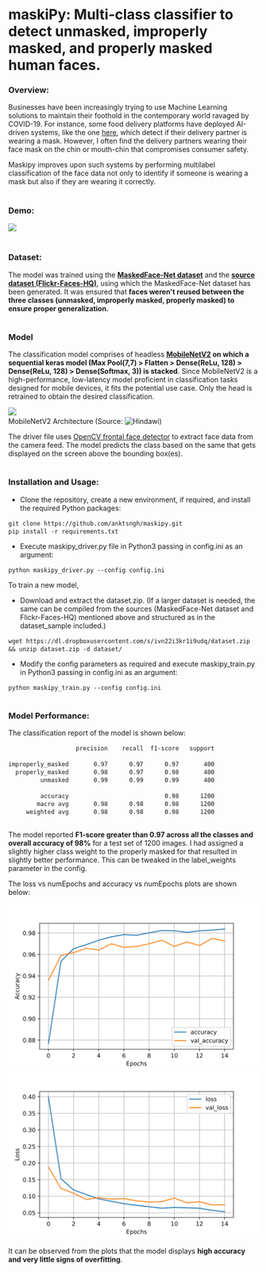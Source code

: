 # maskiPy: Multi-class classifier to detect unmasked, improperly masked, and properly masked human faces.

### Overview:
Businesses have been increasingly trying to use Machine Learning solutions to maintain their foothold in the contemporary world ravaged by COVID-19. For instance, some food delivery platforms have deployed AI-driven systems, like the one [here](https://www.pyimagesearch.com/2020/05/04/covid-19-face-mask-detector-with-opencv-keras-tensorflow-and-deep-learning/), which detect if their delivery partner is wearing a mask. However, I often find the delivery partners wearing their face mask on the chin or mouth-chin that compromises consumer safety.

Maskipy improves upon such systems by performing multilabel classification of the face data not only to identify if someone is wearing a mask but also if they are wearing it correctly.

#

### Demo:
![](.github/demo.gif)

#

### Dataset:
The model was trained using the **[MaskedFace-Net dataset](https://github.com/cabani/MaskedFace-Net)** and the **[source dataset (Flickr-Faces-HQ)](https://github.com/NVlabs/ffhq-dataset)**, using which the MaskedFace-Net dataset has been generated. It was ensured that **faces weren't reused between the three classes (unmasked, improperly masked, properly masked) to ensure proper generalization.**

#

### Model
The classification model comprises of headless **[MobileNetV2](https://keras.io/api/applications/mobilenet/) on which a sequential keras model (Max Pool(7,7) > Flatten > Dense(ReLu, 128) > Dense(ReLu, 128) > Dense(Softmax, 3)) is stacked**. Since MobileNetV2 is a high-performance, low-latency model proficient in classification tasks designed for mobile devices, it fits the potential use case. Only the head is retrained to obtain the desired classification.

![](https://static-01.hindawi.com/articles/cin/volume-2020/8817849/figures/8817849.fig.002.svgz)  
MobileNetV2 Architecture (Source: ![Hindawi](https://www.hindawi.com/journals/misy/2020/7602384/))

The driver file uses [OpenCV frontal face detector](https://github.com/opencv/opencv/blob/master/data/haarcascades/haarcascade_frontalface_default.xml) to extract face data from the camera feed. The model predicts the class based on the same that gets displayed on the screen above the bounding box(es).

#

### Installation and Usage:
* Clone the repository, create a new environment, if required, and install the required Python packages:
```
git clone https://github.com/anktsngh/maskipy.git
pip install -r requirements.txt
```
* Execute maskipy_driver.py file in Python3 passing in config.ini as an argument:
```
python maskipy_driver.py --config config.ini
```

To train a new model,
* Download and extract the dataset.zip. (If a larger dataset is needed, the same can be compiled from the sources (MaskedFace-Net dataset and Flickr-Faces-HQ) mentioned above and structured as in the dataset_sample included.)
```
wget https://dl.dropboxusercontent.com/s/ivn22i3kr1i9udq/dataset.zip && unzip dataset.zip -d dataset/
```
* Modify the config parameters as required and execute maskipy_train.py in Python3 passing in config.ini as an argument:
```
python maskipy_train.py --config config.ini
```

#

### Model Performance:

The classification report of the model is shown below:
```
                   precision    recall  f1-score   support
                   
improperly_masked       0.97      0.97      0.97       400
  properly_masked       0.98      0.97      0.98       400
         unmasked       0.99      0.99      0.99       400
         
         accuracy                           0.98      1200
        macro avg       0.98      0.98      0.98      1200
     weighted avg       0.98      0.98      0.98      1200
 
 ```
The model reported **F1-score greater than 0.97 across all the classes and overall accuracy of 98%** for a test set of 1200 images. I had assigned a slightly higher class weight to the properly masked for that resulted in slightly better performance. This can be tweaked in the label_weights parameter in the config.

The loss vs numEpochs and accuracy vs numEpochs plots are shown below:

![](.github/Accuracy.svg) ![](.github/Loss.svg)

It can be observed from the plots that the model displays **high accuracy and very little signs of overfitting**.
